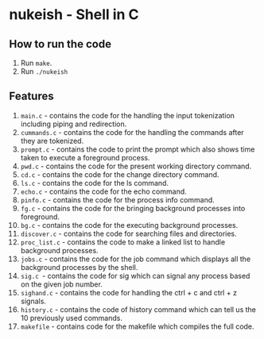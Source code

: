 # nukeish - Shell in C

## How to run the code
1. Run `make`.
2. Run `./nukeish`

## Features
1. `main.c` - contains the code for the handling the input tokenization including piping and redirection.
2. `cummands.c` - contains the code for the handling the commands after they are tokenized.
3. `prompt.c` - contains the code to print the prompt which also shows time taken to execute a foreground process.
4. `pwd.c` - contains the code for the present working directory command.
5. `cd.c` - contains the code for the change directory command.
6. `ls.c` - contains the code for the ls command.
7. `echo.c` - contains the code for the echo command.
8. `pinfo.c` - contains the code for the process info command.
9. `fg.c` - contains the code for the bringing background processes into foreground.
10. `bg.c` - contains the code for the executing background processes.
11. `discover.c` - contains the code for searching files and directories.
12. `proc_list.c` - contains the code to make a linked list to handle background processes.
13. `jobs.c` - contains the code for the job command which displays all the background processes by the shell.
14. `sig.c `- contains the code for sig which can signal any process based on the given job number.
15. `sighand.c` - contains the code for handling the ctrl + c and ctrl + z signals.
16. `history.c` - contains the code of history command which can tell us the 10 previously used commands.
17. `makefile` - contains code for the makefile which compiles the full code.
